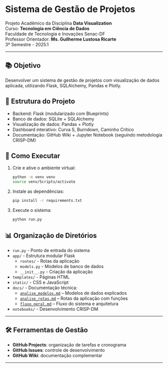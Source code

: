 # Sistema de Gestão de Projetos

Projeto Acadêmico da Disciplina **Data Visualization**  
Curso: **Tecnologia em Ciência de Dados**  
Faculdade de Tecnologia e Inovações Senac-DF  
Professor Orientador: **Ms. Guilherme Lustosa Ricarte**  
3º Semestre - 2025.1

---

## 📚 Objetivo
Desenvolver um sistema de gestão de projetos com visualização de dados aplicada, utilizando Flask, SQLAlchemy, Pandas e Plotly.

## 📂 Estrutura do Projeto
- Backend: Flask (modularizado com Blueprints)
- Banco de dados: SQLite + SQLAlchemy
- Visualização de dados: Pandas + Plotly
- Dashboard interativo: Curva S, Burndown, Caminho Crítico
- Documentação: GitHub Wiki + Jupyter Notebook (seguindo metodologia CRISP-DM)

## 🚀 Como Executar
1. Crie e ative o ambiente virtual:
    ```bash
    python -m venv venv
    source venv/Scripts/activate
    ```
2. Instale as dependências:
    ```bash
    pip install -r requirements.txt
    ```
3. Execute o sistema:
    ```bash
    python run.py
    ```

## 📊 Organização de Diretórios
- `run.py` - Ponto de entrada do sistema
- `app/` - Estrutura modular Flask
  - `routes/` - Rotas da aplicação
  - `models.py` - Modelos de banco de dados
  - `__init__.py` - Criação da aplicação
- `templates/` - Páginas HTML
- `static/` - CSS e JavaScript
- `docs/` - Documentação técnica:
  - [`analise_modelos.md`](docs/analise_modelos.md) – Modelos de dados explicados
  - [`analise_rotas.md`](docs/analise_rotas.md) – Rotas da aplicação com funções
  - [`fluxo_geral.md`](docs/fluxo_geral.md) – Fluxo do sistema e arquitetura
- `notebooks/` - Desenvolvimento CRISP-DM

---

## 🛠️ Ferramentas de Gestão
- **GitHub Projects**: organização de tarefas e cronograma
- **GitHub Issues**: controle de desenvolvimento
- **GitHub Wiki**: documentação complementar

---
